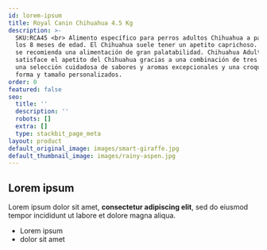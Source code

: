 ```yaml
---
id: lorem-ipsum
title: Royal Canin Chihuahua 4.5 Kg
description: >-
  SKU:RCA45 <br> Alimento específico para perros adultos Chihuahua a partir de
  los 8 meses de edad. El Chihuahua suele tener un apetito caprichoso. Por ello
  se recomienda una alimentación de gran palatabilidad. Chihuahua Adulto
  satisface el apetito del Chihuahua gracias a una combinación de tres factores:
  una selección cuidadosa de sabores y aromas excepcionales y una croqueta con
  forma y tamaño personalizados.
order: 0
featured: false
seo:
  title: ''
  description: ''
  robots: []
  extra: []
  type: stackbit_page_meta
layout: product
default_original_image: images/smart-giraffe.jpg
default_thumbnail_image: images/rainy-aspen.jpg
---
```

## Lorem ipsum

Lorem ipsum dolor sit amet, **consectetur adipiscing elit**, sed do eiusmod tempor incididunt ut labore et dolore magna aliqua.

- Lorem ipsum
- dolor sit amet